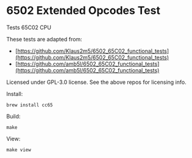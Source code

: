 6502 Extended Opcodes Test
==========================

Tests 65C02 CPU

These tests are adapted from: 

- [https://github.com/Klaus2m5/6502_65C02_functional_tests](https://github.com/Klaus2m5/6502_65C02_functional_tests) 
- [https://github.com/amb5l/6502_65C02_functional_tests](https://github.com/amb5l/6502_65C02_functional_tests)

Licensed under GPL-3.0 license. See the above repos for licensing info.

Install:

    brew install cc65

Build:

    make

View:

    make view
